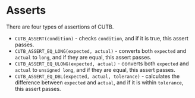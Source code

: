 # Asserts

There are four types of assertions of CUTB.

- `CUTB_ASSERT(condition)` - checks `condition`, and if it is true, this assert passes.
- `CUTB_ASSERT_EQ_LONG(expected, actual)` - converts both `expected` and `actual` to `long`, and if they are equal, this assert passes.
- `CUTB_ASSERT_EQ_ULONG(expected, actual)` - converts both `expected` and `actual` to `unsigned long`, and if they are equal, this assert passes.
- `CUTB_ASSERT_EQ_DBL(expected, actual, tolerance)` - calculates the difference between `expected` and `actual`, and if it is within `tolerance`, this assert passes.
